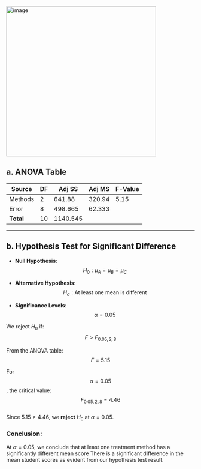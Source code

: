 <img width="400" alt="image" src="https://github.com/user-attachments/assets/d8c158b4-658b-463c-8c07-a39d448f2a83" />


## **a. ANOVA Table**  

| Source   | DF  | Adj SS  | Adj MS  | F-Value |
|----------|---- |--------|--------|---------|
| Methods  | 2   | 641.88  | 320.94  | 5.15   |
| Error    | 8   | 498.665 | 62.333  |         |
| **Total**  | 10  | 1140.545 |        |         |

---

## **b. Hypothesis Test for Significant Difference**  

- **Null Hypothesis**:  
  $$H_0: \mu_A = \mu_B = \mu_C$$  
- **Alternative Hypothesis**:  
  $$H_a: \text{At least one mean is different}$$  

- **Significance Levels**:  
  $$\alpha = 0.05$$  

We reject $H_0$ if: $$F > F_{0.05,2,8}$$  

From the ANOVA table:  
$$F = 5.15$$  

For $$\alpha = 0.05$$, the critical value:  
$$F_{0.05,2,8} = 4.46$$  
Since $5.15 > 4.46$, we **reject** $H_0$ at $\alpha = 0.05$.  

  

### **Conclusion:**  
At $\alpha = 0.05$, we conclude that at least one treatment method has a significantly different mean score
There is a significant difference in the mean student scores as evident from our hypothesis test result.

